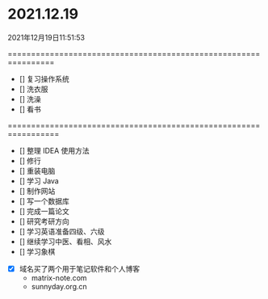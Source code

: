 # 2021.12.19

2021年12月19日11:51:53

================================================================

- [] 复习操作系统
- [] 洗衣服
- [] 洗澡
- [] 看书

=================================================================

- [] 整理 IDEA 使用方法
- [] 修行
- [] 重装电脑
- [] 学习 Java 
- [] 制作网站
- [] 写一个数据库
- [] 完成一篇论文
- [] 研究考研方向
- [] 学习英语准备四级、六级
- [] 继续学习中医、看相、风水
- [] 学习象棋
- [x] 域名买了两个用于笔记软件和个人博客
  - matrix-note.com
  - sunnyday.org.cn